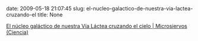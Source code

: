 date: 2009-05-18 21:07:45
slug: el-nucleo-galactico-de-nuestra-via-lactea-cruzando-el
title: None

[El núcleo galáctico de nuestra Vía Láctea cruzando el cielo | Microsiervos (Ciencia)](http://www.microsiervos.com/archivo/ciencia/time-lapse-nucleo-via-lactea.html)

